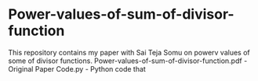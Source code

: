 # Power-values-of-sum-of-divisor-function

This repository contains my paper with Sai Teja Somu on powerv values of some of divisor functions. 
Power-values-of-sum-of-divisor-function.pdf - Original Paper
Code.py - Python code that 
